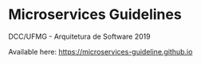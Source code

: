 # Microservices Guidelines

DCC/UFMG - Arquitetura de Software 2019

Available here: https://microservices-guideline.github.io
